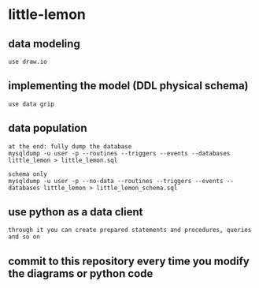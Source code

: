 # little-lemon


## data modeling
    use draw.io

## implementing the model (DDL physical schema)
    use data grip

## data population
    at the end: fully dump the database
    mysqldump -u user -p --routines --triggers --events --databases little_lemon > little_lemon.sql

    schema only
    mysqldump -u user -p --no-data --routines --triggers --events --databases little_lemon > little_lemon_schema.sql 

## use python as a data client
    through it you can create prepared statements and procedures, queries and so on

## commit to this repository every time you modify the diagrams or python code